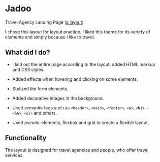 # Jadoo

Travel Agency Landing Page ([a layout](https://www.figma.com/file/UUfZFgIwD53h4T2AAUO43C/Jadoo?type=design&node-id=0-1&mode=design&t=he6CQazn7wkerrB4-0))

I chose this layout for layout practice. I liked this theme for its variety of elements and simply because I like to travel.

## What did I do?

- I laid out the entire page according to the layout: added HTML markup and CSS styles.

- Added effects when hovering and clicking on some elements.

- Stylized the form elements.

- Added decorative images in the background.

- Used semantic tags such as `<header>`, `<main>`, `<footer>`, `<p>`, `<h1> - <h6>`, `<ul>` and others.

- Used pseudo-elements, flexbox and grid to create a flexible layout.

## Functionality

The layout is designed for travel agencies and people, who offer travel services.
